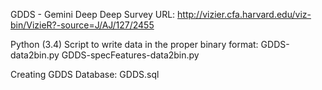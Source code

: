 GDDS - Gemini Deep Deep Survey URL:
http://vizier.cfa.harvard.edu/viz-bin/VizieR?-source=J/AJ/127/2455

Python (3.4) Script to write data in the proper binary format:
GDDS-data2bin.py
GDDS-specFeatures-data2bin.py

Creating GDDS Database:
GDDS.sql